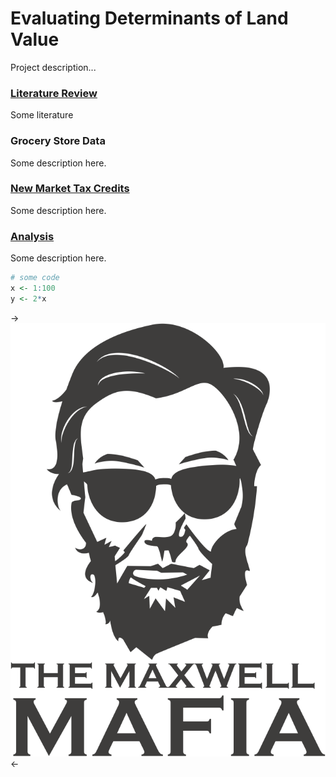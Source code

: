 # Evaluating Determinants of Land Value

Project description...



### [Literature Review](litreview.md)

Some literature

### Grocery Store Data  

Some description here.


### [New Market Tax Credits](Compile-Datasets.html)  

Some description here.

### [Analysis](Compile-Datasets.html)  

Some description here.

```R
# some code
x <- 1:100
y <- 2*x
```

->![alt text](ASSETS/maxwell-mafia.png)<-
